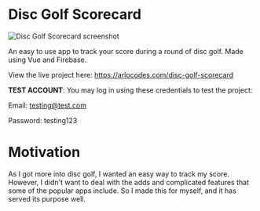 # Disc Golf Scorecard
![Disc Golf Scorecard screenshot](https://i.ibb.co/7Nvqmw1x/Screenshot-2025-08-03-at-2-47-54-PM.png)

An easy to use app to track your score during a round of disc golf. Made using Vue and Firebase.

View the live project here: https://arlocodes.com/disc-golf-scorecard

**TEST ACCOUNT**: You may log in using these credentials to test the project:

Email: testing@test.com

Password: testing123

# Motivation
As I got more into disc golf, I wanted an easy way to track my score. However, I didn't want to deal with the adds and complicated features that some of the popular apps include. So I made this for myself, and it has served its purpose well.